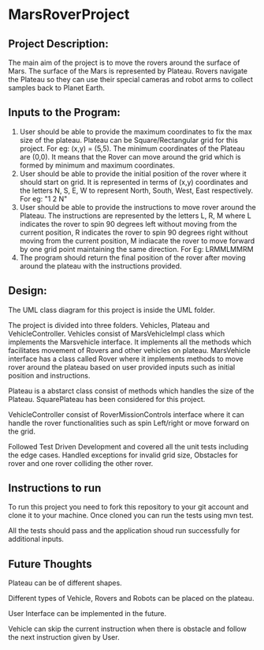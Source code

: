 # MarsRoverProject
## Project Description:
The main aim of the project is to move the rovers around the surface of Mars. The surface of the Mars is represented by Plateau. Rovers navigate the Plateau so they can use their special cameras and robot arms to collect samples back to Planet Earth.

## Inputs to the Program:
1. User should be able to provide the maximum coordinates to fix the max size of the plateau. Plateau can be Square/Rectangular grid for this project. For eg: (x,y) = (5,5). The minimum coordinates of the Plateau are (0,0). It means that the Rover can move around the grid which is formed by minimum and maximum coordinates.
2. User should be able to provide the initial position of the rover where it should start on grid. It is represented in terms of (x,y) coordinates and the letters N, S, E, W to represent North, South, West, East respectively. For eg: "1 2 N"
3. User should be able to provide the instructions to move rover around the Plateau. The instructions are represented by the letters L, R, M where L indicates the rover to spin 90 degrees left without moving from the current position, R indicates the rover to spin 90 degrees right without moving from the current position, M indiacate the rover to move forward by one grid point maintaining the same direction. For Eg: LRMMLMMRM
4. The program should return the final position of the rover after moving around the plateau with the instructions provided.

## Design:
The UML class diagram for this project is inside the UML folder.

The project is divided into three folders. Vehicles, Plateau and VehicleController. Vehicles consist of MarsVehicleImpl class which implements the Marsvehicle interface. It implements all the methods which facilitates movement of Rovers and other vehicles on plateau. MarsVehicle interface has a class called Rover where it implements methods to move rover around the plateau based on user provided inputs such as initial position and instructions.

Plateau is a abstarct class consist of methods which handles the size of the Plateau. SquarePlateau has been considered for this project.

VehicleController consist of RoverMissionControls interface where it can handle the rover functionalities such as spin Left/right or move forward on the grid.

Followed Test Driven Development and covered all the unit tests including the edge cases. Handled exceptions for invalid grid size, Obstacles for rover and one rover colliding the other rover. 

## Instructions to run 
To run this project you need to fork this repository to your git account and clone it to your machine. Once cloned you can run the tests using mvn test.

All the tests should pass and the application shoud run successfully for additional inputs.

## Future Thoughts
Plateau can be of different shapes.

Different types of Vehicle, Rovers and Robots can be placed on the plateau.

User Interface can be implemented in the future.

Vehicle can skip the current instruction when there is obstacle and follow the next instruction given by User.

